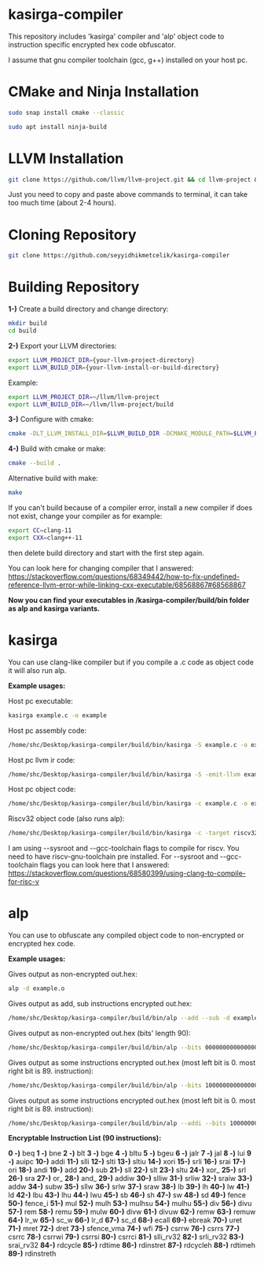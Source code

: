 # kasirga-compiler
This repository includes 'kasirga' compiler and 'alp' object code to instruction specific encrypted hex code obfuscator.

I assume that gnu compiler toolchain (gcc, g++) installed on your host pc.

# CMake and Ninja Installation
```bash
sudo snap install cmake --classic

sudo apt install ninja-build
```

# LLVM Installation
```bash
git clone https://github.com/llvm/llvm-project.git && cd llvm-project && mkdir build && cd build && cmake -G Ninja -DLLVM_ENABLE_PROJECTS=clang -DLLVM_TARGETS_TO_BUILD=all -DLLVM_ENABLE_LIBCXX=ON -DCMAKE_BUILD_TYPE=Release -DLLVM_INSTALL_UTILS=ON -DBUILD_SHARED_LIBS=True -DLLVM_USE_SPLIT_DWARF=True -DLLVM_OPTIMIZED_TABLEGEN=True -DLLVM_BUILD_TESTS=True -DLLVM_PARALLEL_LINK_JOBS=1 ../llvm && cmake --build .
```

Just you need to copy and paste above commands to terminal, it can take too much time (about 2-4 hours).

# Cloning Repository
```bash
git clone https://github.com/seyyidhikmetcelik/kasirga-compiler
```
# Building Repository

**1-)** Create a build directory and change directory:
```bash
mkdir build
cd build
```

**2-)** Export your LLVM directories:

```bash
export LLVM_PROJECT_DIR={your-llvm-project-directory}
export LLVM_BUILD_DIR={your-llvm-install-or-build-directory}
```

Example:
```bash
export LLVM_PROJECT_DIR=~/llvm/llvm-project
export LLVM_BUILD_DIR=~/llvm/llvm-project/build
```

**3-)** Configure with cmake:

```bash
cmake -DLT_LLVM_INSTALL_DIR=$LLVM_BUILD_DIR -DCMAKE_MODULE_PATH=$LLVM_PROJECT_DIR/clang/cmake/modules ..
```

**4-)** Build with cmake or make:

```bash
cmake --build .
```

Alternative build with make:

```bash
make
```

If you can't build because of a compiler error, install a new compiler if does not exist, change your compiler as for example:

```bash
export CC=clang-11
export CXX=clang++-11
```

then delete build directory and start with the first step again.

You can look here for changing compiler that I answered: https://stackoverflow.com/questions/68349442/how-to-fix-undefined-reference-llvm-error-while-linking-cxx-executable/68568867#68568867

**Now you can find your executables in /kasirga-compiler/build/bin folder as alp and kasirga variants.**

# kasirga

You can use clang-like compiler but if you compile a .c code as object code it will also run alp.

**Example usages:**

Host pc executable:

```bash
kasirga example.c -o example
```

Host pc assembly code:

```bash
/home/shc/Desktop/kasirga-compiler/build/bin/kasirga -S example.c -o example.s 
```

Host pc llvm ir code:

```bash
/home/shc/Desktop/kasirga-compiler/build/bin/kasirga -S -emit-llvm example.c -o example.ll 
```

Host pc object code:

```bash
/home/shc/Desktop/kasirga-compiler/build/bin/kasirga -c example.c -o example.o
```

Riscv32 object code (also runs alp):

```bash
/home/shc/Desktop/kasirga-compiler/build/bin/kasirga -c -target riscv32-unknown-elf --sysroot=/home/shc/riscv-new/_install/riscv64-unknown-elf --gcc-toolchain=/home/shc/riscv-new/_install/ example.c -o example.o
```

I am using --sysroot and --gcc-toolchain flags to compile for riscv. You need to have riscv-gnu-toolchain pre installed.
For --sysroot and --gcc-toolchain flags you can look here that I answered: https://stackoverflow.com/questions/68580399/using-clang-to-compile-for-risc-v

# alp

You can use to obfuscate any compiled object code to non-encrypted or encrypted hex code.

**Example usages:**

Gives output as non-encrypted out.hex:

```bash
alp -d example.o
```

Gives output as add, sub instructions encrypted out.hex:

```bash
/home/shc/Desktop/kasirga-compiler/build/bin/alp --add --sub -d example.o
```

Gives output as non-encrypted out.hex (bits' length 90):

```bash
/home/shc/Desktop/kasirga-compiler/build/bin/alp --bits 000000000000000000000000000000000000000000000000000000000000000000000000000000000000000000 -d example.o
```

Gives output as some instructions encrypted out.hex (most left bit is 0. most right bit is 89. instruction):

```bash
/home/shc/Desktop/kasirga-compiler/build/bin/alp --bits 100000000000000001011001011001000001000100100100010100001010000010001111001000000000000000 -d example.o
```

Gives output as some instructions encrypted out.hex (most left bit is 0. most right bit is 89. instruction):

```bash
/home/shc/Desktop/kasirga-compiler/build/bin/alp --addi --bits 100000000000000001011001011001000001000100100100010100001010000010001111001000000000000000 -d example.o
```


**Encryptable Instruction List (90 instructions):**

**0 -)** beq
**1 -)** bne
**2 -)** blt
**3 -)** bge
**4 -)** bltu
**5 -)** bgeu
**6 -)** jalr
**7 -)** jal
**8 -)** lui
**9 -)** auipc
**10-)** addi
**11-)** slli
**12-)** slti
**13-)** sltiu
**14-)** xori
**15-)** srli
**16-)** srai
**17-)** ori
**18-)** andi
**19-)** add
**20-)** sub
**21-)** sll
**22-)** slt
**23-)** sltu
**24-)** xor_
**25-)** srl
**26-)** sra
**27-)** or_
**28-)** and_
**29-)** addiw
**30-)** slliw
**31-)** srliw
**32-)** sraiw
**33-)** addw
**34-)** subw
**35-)** sllw
**36-)** srlw
**37-)** sraw
**38-)** lb
**39-)** lh
**40-)** lw
**41-)** ld
**42-)** lbu
**43-)** lhu
**44-)** lwu
**45-)** sb
**46-)** sh
**47-)** sw
**48-)** sd
**49-)** fence
**50-)** fence_i
**51-)** mul
**52-)** mulh
**53-)** mulhsu
**54-)** mulhu
**55-)** div
**56-)** divu
**57-)** rem
**58-)** remu
**59-)** mulw
**60-)** divw
**61-)** divuw
**62-)** remw
**63-)** remuw
**64-)** lr_w
**65-)** sc_w
**66-)** lr_d
**67-)** sc_d
**68-)** ecall
**69-)** ebreak
**70-)** uret
**71-)** mret
**72-)** dret
**73-)** sfence_vma
**74-)** wfi
**75-)** csrrw
**76-)** csrrs
**77-)** csrrc
**78-)** csrrwi
**79-)** csrrsi
**80-)** csrrci
**81-)** slli_rv32
**82-)** srli_rv32
**83-)** srai_rv32
**84-)** rdcycle
**85-)** rdtime
**86-)** rdinstret
**87-)** rdcycleh
**88-)** rdtimeh
**89-)** rdinstreth



